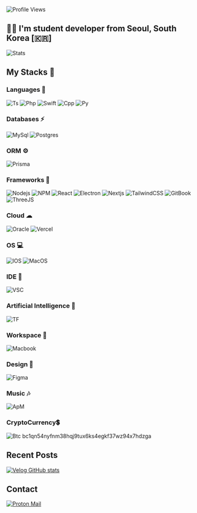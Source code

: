 ![Profile Views](https://komarev.com/ghpvc/?username=ruk13xa&label=Profile%20views&color=0e75b6&style=flat)

## 👋🏻 I'm student developer from Seoul, South Korea [🇰🇷]

![Stats](https://github-readme-stats.vercel.app/api?username=ruk13xa&show_icons=true&theme=dark&hide_border=true&locale=kr&rank_icon=percentile&include_all_commits=true)

<!-- [![Solved.ac 프로필](http://mazassumnida.wtf/api/v2/generate_badge?boj=ruk13xa)](https://solved.ac/ruk13xa) !-->

## My Stacks 🔨

### Languages 📗

![Ts](https://img.shields.io/badge/TypeScript-007ACC?style=for-the-badge&logo=typescript&logoColor=white)
![Php](https://img.shields.io/badge/PHP-777BB4?style=for-the-badge&logo=php&logoColor=white)
![Swift](https://img.shields.io/badge/Swift-FA7343?style=for-the-badge&logo=swift&logoColor=white)
![Cpp](https://img.shields.io/badge/C%2B%2B-00599C?style=for-the-badge&logo=c%2B%2B&logoColor=white)
![Py](https://img.shields.io/badge/Python-3776AB?style=for-the-badge&logo=python&logoColor=white)

### Databases ⚡

![MySql](https://img.shields.io/badge/MySQL-005C84?style=for-the-badge&logo=mysql&logoColor=white)
![Postgres](https://img.shields.io/badge/PostgreSQL-316192?style=for-the-badge&logo=postgresql&logoColor=white)


### ORM ⚙

![Prisma](https://img.shields.io/badge/Prisma-3982CE?style=for-the-badge&logo=Prisma&logoColor=white)

### Frameworks 🚀

![Nodejs](https://img.shields.io/badge/Node.js-339933?style=for-the-badge&logo=nodedotjs&logoColor=white)
![NPM](https://img.shields.io/badge/npm-CB3837?style=for-the-badge&logo=npm&logoColor=white)
![React](https://img.shields.io/badge/React-20232A?style=for-the-badge&logo=react&logoColor=61DAFB)
![Electron](https://img.shields.io/badge/Electron-2B2E3A?style=for-the-badge&logo=electron&logoColor=9FEAF9)
![Nextjs](https://img.shields.io/badge/next.js-000000?style=for-the-badge&logo=nextdotjs&logoColor=white)
![TailwindCSS](https://img.shields.io/badge/Tailwind_CSS-38B2AC?style=for-the-badge&logo=tailwind-css&logoColor=white)
![GitBook](https://img.shields.io/badge/GitBook-7B36ED?style=for-the-badge&logo=gitbook&logoColor=white)
![ThreeJS](https://img.shields.io/badge/ThreeJs-black?style=for-the-badge&logo=three.js&logoColor=white)

### Cloud ☁

![Oracle](https://img.shields.io/badge/Oracle-F80000?style=for-the-badge&logo=oracle&logoColor=black)
![Vercel](https://img.shields.io/badge/Vercel-000000?style=for-the-badge&logo=vercel&logoColor=white)

### OS 💻

![IOS](https://img.shields.io/badge/iOS-000000?style=for-the-badge&logo=ios&logoColor=white)
![MacOS](https://img.shields.io/badge/mac%20os-000000?style=for-the-badge&logo=apple&logoColor=white)

### IDE 🔭

![VSC](https://img.shields.io/badge/Visual_Studio_Code-0078D4?style=for-the-badge&logo=visual%20studio%20code&logoColor=white)

### Artificial Intelligence 🤖

![TF](https://img.shields.io/badge/TensorFlow-FF6F00?style=for-the-badge&logo=tensorflow&logoColor=white)

### Workspace 💼

![Macbook](https://img.shields.io/badge/Apple-Apple_Silicon-FFFFFF?style=for-the-badge&logo=apple&logoColor=white)

### Design 📐

![Figma](https://img.shields.io/badge/Figma-F24E1E?style=for-the-badge&logo=figma&logoColor=white)

### Music 🎶

![ApM](https://img.shields.io/badge/Apple_Music-FA243C?style=for-the-badge&logo=Apple-Music&logoColor=white)

### CryptoCurrency💲
![Btc](https://img.shields.io/badge/Bitcoin-000000?style=for-the-badge&logo=bitcoin&logoColor=white) bc1qn54nyfnm38hqj9tux6ks4egkf37wz94x7hdzga
<!-- ![ WakaTime stats](https://github-readme-stats.vercel.app/api/wakatime?username=ruk13xa) -->

<!-- ## Projects

### In Progress

<table>
  <tr>
    <th>Repo</th>
    <th>URL</th>
  </tr>
  <tr>
    <td>백준 PS</td>
    <td>https://github.com/ruk13xa/BOJ</td>
  </tr>
</table>

### Finished Project

<table>
  <tr>
    <th>Repo</th>
    <th>URL</th>
  </tr>
  <tr>
    <td>CMS Portal</td>
    <td>Private</td>
  </tr>
</table> !-->

## Recent Posts

[![Velog GitHub stats](https://velog-github-badge.vercel.app/badge/ruk13xa?theme=dark&posts=3)](https://velog.io/@ruk13xa)

## Contact

[![Proton Mail](https://img.shields.io/badge/ProtonMail-8B89CC?style=for-the-badge&logo=protonmail&logoColor=white)](mailto:ruka@ruka.my)
